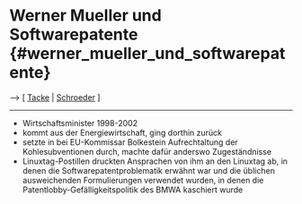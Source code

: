 # Werner Mueller und Softwarepatente {#werner_mueller_und_softwarepatente}

\--\> \[ [ Tacke](AlfredTackeDe "wikilink") \| [
Schroeder](GerhardSchroederDe "wikilink") \]

------------------------------------------------------------------------

-   Wirtschaftsminister 1998-2002
-   kommt aus der Energiewirtschaft, ging dorthin zurück
-   setzte in bei EU-Kommissar Bolkestein Aufrechtaltung der
    Kohlesubventionen durch, machte dafür anderswo Zugeständnisse
-   Linuxtag-Postillen druckten Ansprachen von ihm an den Linuxtag ab,
    in denen die Softwarepatentproblematik erwähnt war und die üblichen
    ausweichenden Formulierungen verwendet wurden, in denen die
    Patentlobby-Gefälligkeitspolitik des BMWA kaschiert wurde
